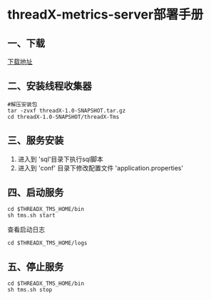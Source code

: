# threadX-metrics-server部署手册

## 一、下载
[下载地址](https://github.com/huangfuProject/threadX/releases/download/v1.0.0-bate.1/threadX-1.0-SNAPSHOT.tar.gz)

## 二、安装线程收集器
```shell
#解压安装包
tar -zvxf threadX-1.0-SNAPSHOT.tar.gz
cd threadX-1.0-SNAPSHOT/threadX-Tms
```
## 三、服务安装
1. 进入到 'sql'目录下执行sql脚本
2. 进入到 'conf' 目录下修改配置文件 'application.properties'

## 四、启动服务
```shell
cd $THREADX_TMS_HOME/bin
sh tms.sh start
```
查看启动日志
```shell
cd $THREADX_TMS_HOME/logs
```

## 五、停止服务
```shell
cd $THREADX_TMS_HOME/bin
sh tms.sh stop
```

